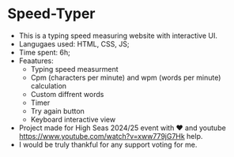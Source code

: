 # Speed-Typer
- This is a typing speed measuring website with interactive UI.
- Langugaes used: HTML, CSS, JS;
- Time spent: 6h;
- Feaatures:
  - Typing speed measurment
  - Cpm (characters per minute) and wpm (words per minute) calculation
  - Custom diffrent words
  - Timer
  - Try again button
  - Keyboard interactive view
- Project made for High Seas 2024/25 event with ❤️ and youtube https://www.youtube.com/watch?v=xww779jG7Hk help.
- I would be truly thankful for any support voting for me.
